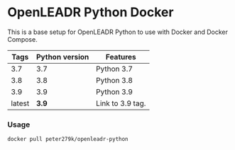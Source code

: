 # OpenLEADR Python Docker

This is a base setup for OpenLEADR Python to use with Docker and Docker Compose.

| Tags | Python version | Features |
| - | - | - |
| 3.7 | 3.7 | Python 3.7 |
| 3.8 | 3.8 | Python 3.8 |
| 3.9 | 3.9 | Python 3.9 |
| latest | **3.9** | Link to 3.9 tag. |

### Usage

```bash
docker pull peter279k/openleadr-python
```
